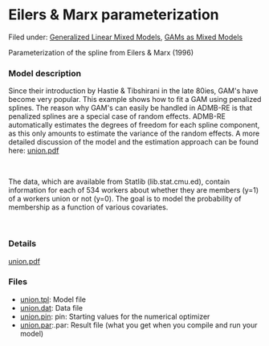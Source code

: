 #  Eilers & Marx parameterization

Filed under: [Generalized Linear Mixed Models][3], [GAMs as Mixed Models][4]

Parameterization of the spline from Eilers & Marx (1996)

### **Model description**

Since their introduction by Hastie & Tibshirani in the late 80ies, GAM's have become very popular. This example shows how to fit a GAM using penalized splines. The reason why GAM's can easily be handled in ADMB-RE is that penalized splines are a special case of random effects. ADMB-RE automatically estimates the degrees of freedom for each spline component, as this only amounts to estimate the variance of the random effects. A more detailed discussion of the model and the estimation approach can be found here: [union.pdf][1]

 

The data, which are available from Statlib (lib.stat.cmu.ed), contain information for each of 534 workers about whether they are members (y=1) of a workers union or not (y=0). The goal is to model the probability of membership as a function of various covariates.

 

### Details   
[union.pdf][1]

### Files
* [union.tpl][2]: Model file
* [union.dat][5]: Data file
* [union.pin][6]: pin: Starting values for the numerical optimizer  
* [union.par][7]:.par: Result file (what you get when you compile and run your model)  

[1]: ./union.pdf
[2]: ./union.tpl
[3]: ./../../
[4]: ./../
[5]: ./union.dat
[6]: ./union.pin
[7]: ./union.par
